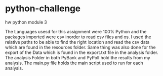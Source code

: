 # python-challenge
hw python module 3

The Languages usesd for this assignment were 100% Python and the packages imported were csv inorder to read csv files and os. 
I used the relative paths to be able to find the right location and read the csv data which are found in the resources folder.
Same thing was also done for the export of the Data which is found in the export.txt file in the analysis folder.
The analysis Folder in both PyBank and PyPoll hold the results from my analysis.
The main.py file holds the main script used to run for each analysis. 

